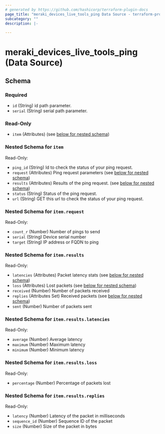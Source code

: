 ```yaml
---
# generated by https://github.com/hashicorp/terraform-plugin-docs
page_title: "meraki_devices_live_tools_ping Data Source - terraform-provider-meraki"
subcategory: ""
description: |-
  
---
```


# meraki_devices_live_tools_ping (Data Source)





<!-- schema generated by tfplugindocs -->
## Schema

### Required

- `id` (String) id path parameter.
- `serial` (String) serial path parameter.

### Read-Only

- `item` (Attributes) (see [below for nested schema](#nestedatt--item))

<a id="nestedatt--item"></a>
### Nested Schema for `item`

Read-Only:

- `ping_id` (String) Id to check the status of your ping request.
- `request` (Attributes) Ping request parameters (see [below for nested schema](#nestedatt--item--request))
- `results` (Attributes) Results of the ping request. (see [below for nested schema](#nestedatt--item--results))
- `status` (String) Status of the ping request.
- `url` (String) GET this url to check the status of your ping request.

<a id="nestedatt--item--request"></a>
### Nested Schema for `item.request`

Read-Only:

- `count_r` (Number) Number of pings to send
- `serial` (String) Device serial number
- `target` (String) IP address or FQDN to ping


<a id="nestedatt--item--results"></a>
### Nested Schema for `item.results`

Read-Only:

- `latencies` (Attributes) Packet latency stats (see [below for nested schema](#nestedatt--item--results--latencies))
- `loss` (Attributes) Lost packets (see [below for nested schema](#nestedatt--item--results--loss))
- `received` (Number) Number of packets received
- `replies` (Attributes Set) Received packets (see [below for nested schema](#nestedatt--item--results--replies))
- `sent` (Number) Number of packets sent

<a id="nestedatt--item--results--latencies"></a>
### Nested Schema for `item.results.latencies`

Read-Only:

- `average` (Number) Average latency
- `maximum` (Number) Maximum latency
- `minimum` (Number) Minimum latency


<a id="nestedatt--item--results--loss"></a>
### Nested Schema for `item.results.loss`

Read-Only:

- `percentage` (Number) Percentage of packets lost


<a id="nestedatt--item--results--replies"></a>
### Nested Schema for `item.results.replies`

Read-Only:

- `latency` (Number) Latency of the packet in milliseconds
- `sequence_id` (Number) Sequence ID of the packet
- `size` (Number) Size of the packet in bytes
